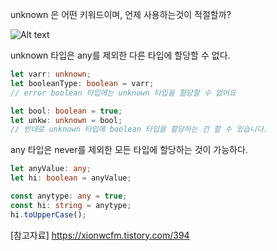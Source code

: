 unknown 은 어떤 키워드이며, 언제 사용하는것이 적절할까?

![Alt text](../imgs/image.png)

unknown 타입은 any를 제외한 다른 타입에 할당할 수 없다.

```typescript
let varr: unknown;
let booleanType: boolean = varr;
// error boolean 타입에는 unknown 타입을 할당할 수 없어요

let bool: boolean = true;
let unkw: unknown = bool;
// 반대로 unknown 타입에 boolean 타입을 할당하는 건 할 수 있습니다.
```

any 타입은 never를 제외한 모든 타입에 할당하는 것이 가능하다.

```typescript
let anyValue: any;
let hi: boolean = anyValue;

const anytype: any = true;
const hi: string = anytype;
hi.toUpperCase();
```

[참고자료] https://xionwcfm.tistory.com/394
